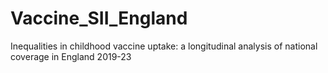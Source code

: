 # Vaccine_SII_England
Inequalities in childhood vaccine uptake: a longitudinal analysis of national coverage in England 2019-23 
